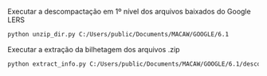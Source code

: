 Executar a descompactação em 1º nível dos arquivos baixados do Google LERS

```bash
python unzip_dir.py C:/Users/public/Documents/MACAW/GOOGLE/6.1
```

Executar a extração da bilhetagem dos arquivos .zip

```bash
python extract_info.py C:/Users/public/Documents/MACAW/GOOGLE/6.1/descompactados
```
